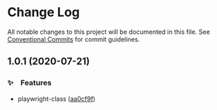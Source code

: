 # Change Log

All notable changes to this project will be documented in this file.
See [Conventional Commits](https://conventionalcommits.org) for commit guidelines.

## 1.0.1 (2020-07-21)


### ✨　Features

* playwright-class ([aa0cf9f](https://github.com/bluelovers/ws-playwright/commit/aa0cf9f91896b7f8378e998498d0ab45fde4076b))
